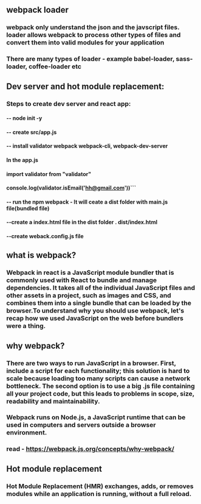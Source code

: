 ## webpack loader 
### webpack only understand the json and the javscript files. loader allows webpack to process other types of files and convert them into valid modules for your application

### There are many types of loader - example babel-loader, sass-loader, coffee-loader etc

## Dev server and hot module replacement:
### Steps to create dev server and react app:
#### -- node init -y
#### -- create src/app.js
#### -- install validator webpack webpack-cli, webpack-dev-server
#### In the app.js
#### import validator from "validator"
#### console.log(validator.isEmail('hh@gmail.com'))```
#### -- run the npm webpack - It will ceate a dist folder with main.js file(bundled file)
#### --create a index.html file in the dist folder . dist/index.html
#### --create weback.config.js file

## what is webpack?
### Webpack in react is a JavaScript module bundler that is commonly used with React to bundle and manage dependencies. It takes all of the individual JavaScript files and other assets in a project, such as images and CSS, and combines them into a single bundle that can be loaded by the browser.To understand why you should use webpack, let's recap how we used JavaScript on the web before bundlers were a thing.

## why webpack?
### There are two ways to run JavaScript in a browser. First, include a script for each functionality; this solution is hard to scale because loading too many scripts can cause a network bottleneck. The second option is to use a big .js file containing all your project code, but this leads to problems in scope, size, readability and maintainability.

### Webpack runs on Node.js, a JavaScript runtime that can be used in computers and servers outside a browser environment.

### read - **https://webpack.js.org/concepts/why-webpack/**

## Hot module replacement
### Hot Module Replacement (HMR) exchanges, adds, or removes modules while an application is running, without a full reload.

